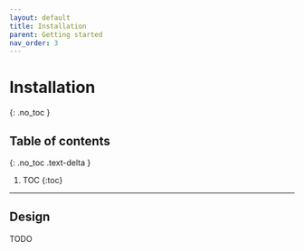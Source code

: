 ```yaml
---
layout: default
title: Installation
parent: Getting started
nav_order: 3
---
```


# Installation
{: .no_toc }


## Table of contents
{: .no_toc .text-delta }

1. TOC
{:toc}

---

## Design

TODO